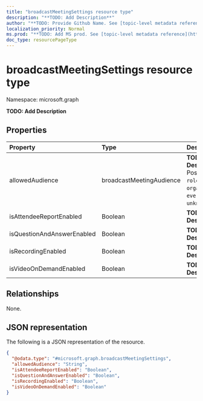 ```yaml
---
title: "broadcastMeetingSettings resource type"
description: "**TODO: Add Description**"
author: "**TODO: Provide Github Name. See [topic-level metadata reference](https://msgo.azurewebsites.net/add/document/guidelines/metadata.html#topic-level-metadata)**"
localization_priority: Normal
ms.prod: "**TODO: Add MS prod. See [topic-level metadata reference](https://msgo.azurewebsites.net/add/document/guidelines/metadata.html#topic-level-metadata)**"
doc_type: resourcePageType
---
```


# broadcastMeetingSettings resource type

Namespace: microsoft.graph



**TODO: Add Description**

## Properties
|Property|Type|Description|
|:---|:---|:---|
|allowedAudience|broadcastMeetingAudience|**TODO: Add Description**. Possible values are: `roleIsAttendee`, `organization`, `everyone`, `unknownFutureValue`.|
|isAttendeeReportEnabled|Boolean|**TODO: Add Description**|
|isQuestionAndAnswerEnabled|Boolean|**TODO: Add Description**|
|isRecordingEnabled|Boolean|**TODO: Add Description**|
|isVideoOnDemandEnabled|Boolean|**TODO: Add Description**|

## Relationships
None.

## JSON representation
The following is a JSON representation of the resource.
<!-- {
  "blockType": "resource",
  "@odata.type": "microsoft.graph.broadcastMeetingSettings"
}
-->
``` json
{
  "@odata.type": "#microsoft.graph.broadcastMeetingSettings",
  "allowedAudience": "String",
  "isAttendeeReportEnabled": "Boolean",
  "isQuestionAndAnswerEnabled": "Boolean",
  "isRecordingEnabled": "Boolean",
  "isVideoOnDemandEnabled": "Boolean"
}
```

